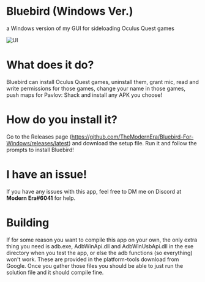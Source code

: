 # Bluebird (Windows Ver.)
a Windows version of my GUI for sideloading Oculus Quest games

![UI](https://i.imgur.com/xujDkLn.png)

# What does it do?
Bluebird can install Oculus Quest games, uninstall them, grant mic, read and write permissions for those games, change your name in those games, push maps for Pavlov: Shack and install any APK you choose!

# How do you install it?
Go to the Releases page (https://github.com/TheModernEra/Bluebird-For-Windows/releases/latest) and download the setup file. Run it and follow the prompts to install Bluebird!

# I have an issue!
If you have any issues with this app, feel free to DM me on Discord at **Modern Era#6041** for help.

# Building
If for some reason you want to compile this app on your own, the only extra thing you need is adb.exe, AdbWinApi.dll and AdbWinUsbApi.dll in the exe directory when you test the app, or else the adb functions (so everything) won't work. These are provided in the platform-tools download from Google. Once you gather those files you should be able to just run the solution file and it should compile fine.
